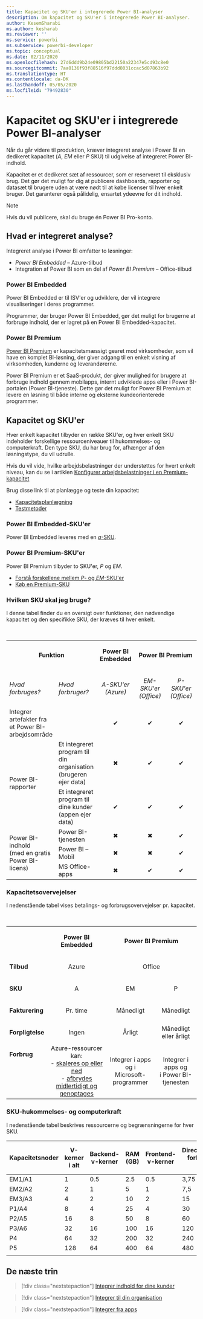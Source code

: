 ```yaml
---
title: Kapacitet og SKU'er i integrerede Power BI-analyser
description: Om kapacitet og SKU'er i integrerede Power BI-analyser.
author: KesemSharabi
ms.author: kesharab
ms.reviewer: ''
ms.service: powerbi
ms.subservice: powerbi-developer
ms.topic: conceptual
ms.date: 02/11/2020
ms.openlocfilehash: 27d6ddd9b24e09805bd22150a22347e5cd93c8e0
ms.sourcegitcommit: 7aa0136f93f88516f97ddd8031ccac5d07863b92
ms.translationtype: HT
ms.contentlocale: da-DK
ms.lasthandoff: 05/05/2020
ms.locfileid: "79492830"
---
```

# <a name="capacity-and-skus-in-power-bi-embedded-analytics"></a>Kapacitet og SKU'er i integrerede Power BI-analyser

Når du går videre til produktion, kræver integreret analyse i Power BI en dedikeret kapacitet (*A*, *EM* eller *P* SKU) til udgivelse af integreret Power BI-indhold.

Kapacitet er et dedikeret sæt af ressourcer, som er reserveret til eksklusiv brug. Det gør det muligt for dig at publicere dashboards, rapporter og datasæt til brugere uden at være nødt til at købe licenser til hver enkelt bruger. Det garanterer også pålidelig, ensartet ydeevne for dit indhold.

>[!NOTE]
>Hvis du vil publicere, skal du bruge én Power BI Pro-konto.

## <a name="what-is-embedded-analytics"></a>Hvad er integreret analyse?

Integreret analyse i Power BI omfatter to løsninger:
* *Power BI Embedded* – Azure-tilbud
* Integration af Power BI som en del af *Power BI Premium* – Office-tilbud

### <a name="power-bi-embedded"></a>Power BI Embedded

Power BI Embedded er til ISV'er og udviklere, der vil integrere visualiseringer i deres programmer.

Programmer, der bruger Power BI Embedded, gør det muligt for brugerne at forbruge indhold, der er lagret på en Power BI Embedded-kapacitet.

### <a name="power-bi-premium"></a>Power BI Premium

[Power BI Premium](../../service-premium-what-is.md) er kapacitetsmæssigt gearet mod virksomheder, som vil have en komplet BI-løsning, der giver adgang til en enkelt visning af virksomheden, kunderne og leverandørerne.

Power BI Premium er et SaaS-produkt, der giver mulighed for brugere at forbruge indhold gennem mobilapps, internt udviklede apps eller i Power BI-portalen (Power BI-tjeneste). Dette gør det muligt for Power BI Premium at levere en løsning til både interne og eksterne kundeorienterede programmer.

## <a name="capacity-and-skus"></a>Kapacitet og SKU'er

Hver enkelt kapacitet tilbyder en række SKU'er, og hver enkelt SKU indeholder forskellige ressourceniveauer til hukommelses- og computerkraft. Den type SKU, du har brug for, afhænger af den løsningstype, du vil udrulle.

Hvis du vil vide, hvilke arbejdsbelastninger der understøttes for hvert enkelt niveau, kan du se i artiklen [Konfigurer arbejdsbelastninger i en Premium-kapacitet](../../service-admin-premium-workloads.md)

Brug disse link til at planlægge og teste din kapacitet:
* [Kapacitetsplanlægning](embedded-capacity-planning.md)
* [Testmetoder](../../service-premium-capacity-optimize.md#testing-approaches)

### <a name="power-bi-embedded-skus"></a>Power BI Embedded-SKU'er

Power BI Embedded leveres med en [*a*-SKU](../../service-admin-premium-purchase.md#purchase-a-skus-for-testing-and-other-scenarios).

### <a name="power-bi-premium-skus"></a>Power BI Premium-SKU'er

Power BI Premium tilbyder to SKU'er, *P* og *EM*.
* [Forstå forskellene mellem *P*- og *EM*-SKU'er](../../service-premium-what-is.md#subscriptions-and-licensing)
* [Køb en Premium-SKU](../../service-admin-premium-purchase.md)

### <a name="which-sku-should-i-use"></a>Hvilken SKU skal jeg bruge?

I denne tabel finder du en oversigt over funktioner, den nødvendige kapacitet og den specifikke SKU, der kræves til hver enkelt. 

</br>
<table>
<col width="20%">
<col width="20%">
<col width="20%">
<col width="20%">
<col width="20%">
<tbody>
<tr>
<td style="text-align: center"; colspan="2"><p><b>Funktion</b></p></td>
<td style="text-align: center">
<p><b>Power BI Embedded</b></p>
</td>
<td style="text-align: center"; colspan="2">
<p><b>Power BI Premium</b></p>
</td>
</tr>
<tr>
<td><p><em>Hvad forbruges?</em><p></td>
<td><p><em>Hvad forbruger?</em><p></td>
<td style="text-align: center"><p><em>A-SKU'er</br>(Azure)</em></p></td>
<td style="text-align: center"><p><em>EM-SKU'er</br>(Office)</em></p></td>
<td style="text-align: center"><p><em>P-SKU'er</br>(Office)</em></p></td>
</tr>
<tr>
<td>Integrer artefakter fra et Power BI-arbejdsområde</td>
<td>
</td>
<td style="text-align: center">✔</td>
<td style="text-align: center">✔</td>
<td style="text-align: center">✔</td>
</tr>
<tr>
<td rowspan="2">Power BI-rapporter</td>
<td>Et integreret program til din organisation</br>(brugeren ejer data)</td>
<td style="text-align: center">✖</td>
<td style="text-align: center">✔</td>
<td style="text-align: center">✔</td>
</tr>
<tr>
<td>Et integreret program til dine kunder</br>(appen ejer data)</td>
<td style="text-align: center">✔</td>
<td style="text-align: center">✔</td>
<td style="text-align: center">✔</td>
</tr>
<tr>
<td rowspan="3">Power BI-indhold<br>(med en gratis Power BI-licens)</td>
<td>Power BI-tjenesten</td>
<td style="text-align: center">✖</td>
<td style="text-align: center">✖</td>
<td style="text-align: center">✔</td>
</tr>
<tr>
<td>Power BI – Mobil</td>
<td style="text-align: center">✖</td>
<td style="text-align: center">✖</td>
<td style="text-align: center">✔</td>
</tr>
<tr>
<td>MS Office-apps</td>
<td style="text-align: center">✖</td>
<td style="text-align: center">✔</td>
<td style="text-align: center">✔</td>
</tr>
</tbody>
</table>

### <a name="capacity-considerations"></a>Kapacitetsovervejelser

I nedenstående tabel vises betalings- og forbrugsovervejelser pr. kapacitet.

</br>
<table>
<tbody>
<tr>
<td></td>
<td style="text-align: center;"><p><strong>Power BI Embedded</strong></p></td>
<td style="text-align: center;" colspan="2"><p><strong>Power BI Premium</strong></p></td>
</tr>
<tr>
<td><p><strong>Tilbud</strong></p></td>
<td style="text-align: center;"><p>Azure</p></td>
<td style="text-align: center;" colspan="2"><p>Office</p></td>
</tr>
<tr>
<td><p><strong>SKU</strong></p></td>
<td style="text-align: center;"><p>A</p></td>
<td style="text-align: center;"><p>EM</p></td>
<td style="text-align: center;"><p>P</p></td>
</tr>
<tr>
<td><p><strong>Fakturering</strong></td>
<td style="text-align: center;">Pr. time</td>
<td style="text-align: center;">Månedligt</td>
<td style="text-align: center;">Månedligt</td>
</tr>
<tr>
<td><p><strong>Forpligtelse</strong></td>
<td style="text-align: center;">Ingen</td>
<td style="text-align: center;">Årligt</td>
<td style="text-align: center;">Månedligt eller årligt</td>
</tr>
<tr>
<td valign="top"><p><strong>Forbrug</strong></td>
<td style="text-align: center;">Azure-ressourcer kan:</br>- <a href="azure-pbie-scale-capacity.md">skaleres op eller ned</a></br>- <a href="azure-pbie-pause-start.md">afbrydes midlertidigt og genoptages</a>
</td>
<td style="text-align: center;">Integrer i apps og i</br> Microsoft-programmer</td>
<td style="text-align: center;">Integrer i apps og</br> i Power BI-tjenesten</td>
</tr>
</tbody>
</table>

### <a name="sku-memory-and-computing-power"></a>SKU-hukommelses- og computerkraft

I nedenstående tabel beskrives ressourcerne og begrænsningerne for hver SKU.

| Kapacitetsnoder | V-kerner i alt | Backend-v-kerner | RAM (GB) | Frontend-v-kerner | DirectQuery/direkte forbindelser (pr. sek.) | Parallel opdatering af modeller |
| --- | --- | --- | --- | --- | --- | --- |
| EM1/A1 | 1 | 0.5 | 2.5 | 0.5 | 3,75 | 1 |
| EM2/A2 | 2 | 1 | 5 | 1 | 7,5 | 2 |
| EM3/A3 | 4 | 2 | 10 | 2 | 15 | 3 |
| P1/A4 | 8 | 4 | 25 | 4 | 30 | 6 |
| P2/A5 | 16 | 8 | 50 | 8 | 60 | 12 |
| P3/A6 | 32 | 16 | 100 | 16 | 120 | 24 |
| P4 | 64 | 32 | 200 | 32 | 240 | 48 |
| P5 | 128 | 64 | 400 | 64 | 480 | 96 |
| | | | | | | |

## <a name="next-steps"></a>De næste trin

> [!div class="nextstepaction"]
>[Integrer indhold for dine kunder](embed-sample-for-customers.md)

> [!div class="nextstepaction"]
>[Integrer til din organisation](embed-sample-for-your-organization.md)

> [!div class="nextstepaction"]
> [Integrer fra apps](embed-from-apps.md)